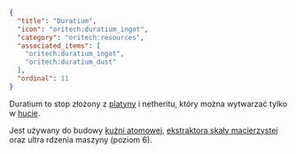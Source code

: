 ```json
{
  "title": "Duratium",
  "icon": "oritech:duratium_ingot",
  "category": "oritech:resources",
  "associated_items": [
    "oritech:duratium_ingot",
    "oritech:duratium_dust"
  ],
  "ordinal": 11
}
```

Duratium to stop złożony z [platyny](^oritech:resources/platinum) i netheritu, który można wytwarzać tylko w [hucie](^oritech:processing/foundry).

Jest używany do budowy [kuźni atomowej](^oritech:processing/atomic_forge), [ekstraktora skały macierzystej](^oritech:processing/bedrock_extractor) oraz ultra rdzenia maszyny (poziom 6).